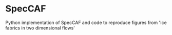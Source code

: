 # SpecCAF
Python implementation of SpecCAF and code to reproduce figures from 'Ice fabrics in two dimensional flows'
